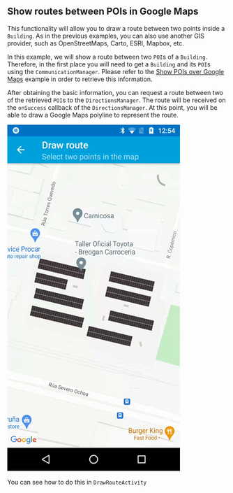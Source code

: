 ## <a name="drawroute"></a> Show routes between POIs in Google Maps
This functionality will allow you to draw a route between two points inside a `Building`. As in the previous examples, you can also use another GIS provider, such as OpenStreetMaps, Carto, ESRI, Mapbox, etc.

In this example, we will show a route between two `POI`s of a `Building`. Therefore, in the first place you will need to get a `Building` and its `POI`s using the `CommunicationManager`. Please refer to the
[Show POIs over Google Maps](https://github.com/situmtech/situm-android-getting-started/tree/master/app/src/main/java/es/situm/gettingstarted/drawpois) example in order to retrieve this information.

After obtaining the basic information, you can request a route between two of the retrieved `POI`s to the `DirectionsManager`. The route will be received on the `onSuccess` callback of the `DirectionsManager`. At this point, you will be able to draw a Google Maps polyline to represent the route.

![route-two-points](/img/route-two-points.gif)

You can see how to do this in `DrawRouteActivity`
